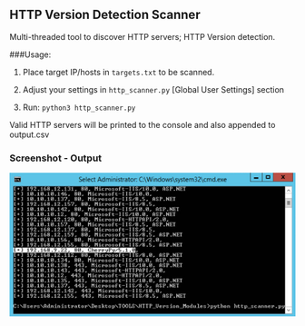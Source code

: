 ## HTTP Version Detection Scanner

Multi-threaded tool to discover HTTP servers; HTTP Version detection.


###Usage:
1. Place target IP/hosts in ```targets.txt``` to be scanned.

2. Adjust your settings in ```http_scanner.py``` [Global User Settings] section

3. Run: ```python3 http_scanner.py```


Valid HTTP servers will be printed to the console and also appended to output.csv


### Screenshot - Output

![Demo Output](demo_output.png?raw=true "Demo Output")